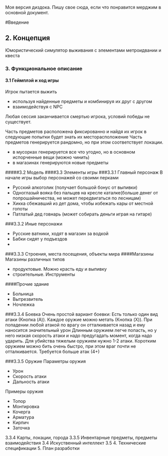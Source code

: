 Моя версия диздока. Пишу свое сюда, если что понравится мерджим в основной документ.

#Введение

## 2. Концепция
Юмористический симулятор выживания с элементами метроидвании и квеста

### 3. Функциональное описание
#### 3.1 Геймплэй и ход игры
Игрок пытается выжить 
- используя найденные предметы и комбинируя их друг с другом
- взаимодействуя с NPC

Любая сессия заканчивается смертью игрока, условий победы не существует.

Часть предметов расположена фиксированно и найдя их игрок в следующие попытки будет знать их месторасположение
Часть предметов генерируется рандомно, но при этом соответствует локации.
- в мусорках генерируется все что угодно, но в основном испорченные вещи (можно чинить)
- в магазинах генерируются новые предметы

#####3.2 Модель
####3.3 Элементы игры
###3.3.1 Главный персонаж
В начале игры выбор персонажей со своими перками
- Русский алкоголик (получает большой бонус от выпивки)
- Одноглазый вояка без пальцев на кресле каталке(больше денег от попрошайничества, не может передвигаться по лесницам)
- Хикка сбежавший из дет дома, чтобы избежать кары от местной гопоты 
- Патлатый дед говнарь (может собирать деньги играя на гитаре)

###3.3.2 Иные персонажи
- Русские ватники, ходят в магазин за водкой
- Бабки сидят у подъездов
-
 
###3.3.3 Строения, места посещения, объекты мира
####Магазины
Магазины различных типов 
- продуктовые. Можно красть еду и выпивку
- строительные. Инструменты

####Прочие здание
- Больница
- Вытрезвитель
- Ночлежка

###3.3.4 Боевка
Очень простой вариант боевки:
Есть только один вид атаки (Кнопка (A)).
Каждое оружие можно метать (Кнопка (X)).
При попадении любой атакой по врагу он отталкивается назад и ему наносится значительный урон 
Длинным оружием легче попасть, но у него низкая скорость атаки и надо предугадать момент, когда надо ударить. Для убийства тяжелым оружием нужно 1-2 атаки.
Коротким оружием можно бить очень быстро, при этом враг почти не отталкивается. Требуется больше атак (4+)

###3.3.5 Оружие
Параметры оружия 
- Урон
- Скорость атаки
- Дальность атаки

Примеры оружия
- Топор
- Монтировка
- Кочерга
- Арматура
- Кирпич
- Заточка

3.3.4 Карты, локации, города
3.3.5 Инвентарные предметы, предметы взаимодействия
3.4 Искуственный интеллект
3.5
4. Технические спецификации
5. План разработки